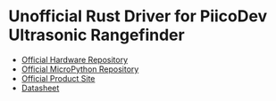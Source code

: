 [Official Hardware Repository]: https://github.com/CoreElectronics/CE-PiicoDev-Ultrasonic-Rangefinder/tree/3e006745fdc5123f8bc55bbcfde54461db72883c
[Official MicroPython Repository]: https://github.com/CoreElectronics/CE-PiicoDev-Ultrasonic-Rangefinder-MicroPython-Module/tree/6f5f4a65f41b29be7fd7c041cde15104fed2f31c
[Official Product Site]: https://piico.dev/p30
[Datasheet]: https://cdn.sparkfun.com/datasheets/Sensors/Proximity/HCSR04.pdf
# Unofficial Rust Driver for PiicoDev Ultrasonic Rangefinder
- [Official Hardware Repository]
- [Official MicroPython Repository]
- [Official Product Site]
- [Datasheet]
